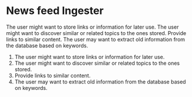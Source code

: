 <h1>News feed Ingester</h1>

The user might want to store links or information for later use. 
The user might want to discover similar or related topics to the ones stored. 
Provide links to similar content. 
The user may want to extract old information from the database based on keywords.

<ol>
  <li>The user might want to store links or information for later use. </li>
  <li>The user might want to discover similar or related topics to the ones stored. </li>
  <li>Provide links to similar content. </li>
  <li>The user may want to extract old information from the database based on keywords.</li>
</li>

